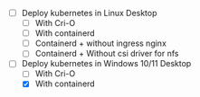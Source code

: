 - [ ] Deploy kubernetes in Linux Desktop
    - [ ] With Cri-O
    - [ ] With containerd
    - [ ] Containerd + without ingress nginx
    - [ ] Containerd + Without csi driver for nfs

- [ ] Deploy kubernetes in Windows 10/11 Desktop
    - [ ] With Cri-O
    - [x] With containerd